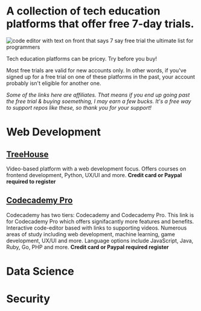 

# A collection of tech education platforms that offer free 7-day trials.

![code editor with text on front that says 7 say free trial the ultimate list for programmers](https://realtoughcandy.com/wp-content/uploads/2020/11/7-day-free-trial-realtoughcandy-1.jpg)

Tech education platforms can be pricey. Try before you buy! 

Most free trials are valid for new accounts only. In other words, if you've signed up for a free trial on one of these platforms in the past, your account probably isn't eligible for another one. 

_Some of the links here are affiliates. That means if you end up going past the free trial & buying soemething, I may earn a few bucks. It's a free way to support repos like these, so thank you for your support!_ 

# Web Development

## [TreeHouse](https://bit.ly/3ekKpH6)
Video-based platform with a web development focus. Offers courses on frontend development, Python, UX/UI and more. **Credit card or Paypal required to register**

## [Codecademy Pro](https://bit.ly/2TQ38ky)
Codecademy has two tiers: Codecademy and Codecademy Pro. This link is for Codecademy Pro which offers signifacantly more features and benefits. Interactive code-editor based with links to supporting videos. Numerous areas of study including web development, machine learning, game development, UX/UI and more. Language options include JavaScript, Java, Ruby, Go, PHP and more.  **Credit card or Paypal required register**

# Data Science


# Security
